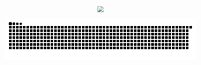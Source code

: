 <div style="text-align: center;">
  <div>
    <img src="https://cdn.jsdelivr.net/gh/cuikeyao/cdn/static/gif/coding.gif"/>
  </div>
</div>







![亮色](https://raw.githubusercontent.com/cuikeyao/cuikeyao/output/github-contribution-grid-snake.svg)
  
